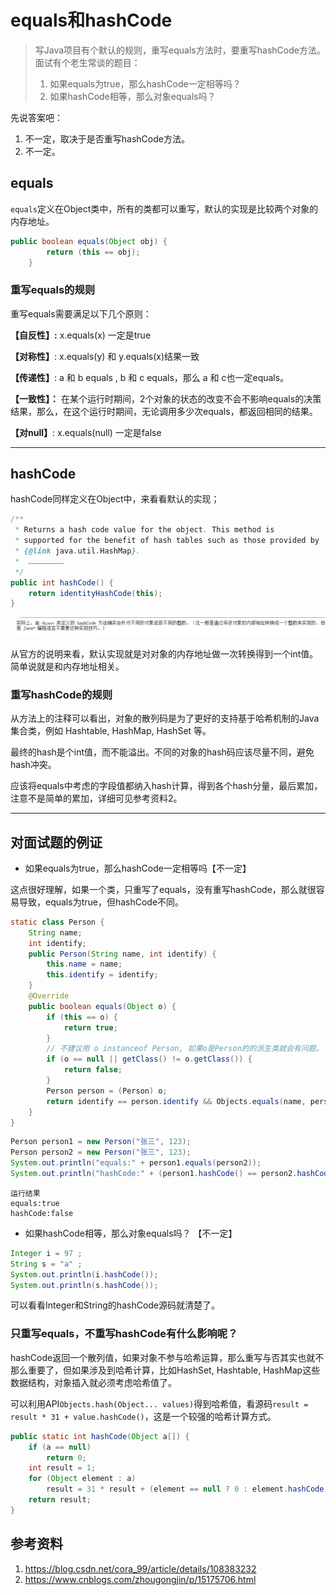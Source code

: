 # equals和hashCode

> 写Java项目有个默认的规则，重写equals方法时，要重写hashCode方法。面试有个老生常谈的题目：
>
> 1. 如果equals为true，那么hashCode一定相等吗？
> 2. 如果hashCode相等，那么对象equals吗？

先说答案吧：

1. 不一定，取决于是否重写hashCode方法。
2. 不一定。

## equals

`equals`定义在Object类中，所有的类都可以重写，默认的实现是比较两个对象的内存地址。

```java
public boolean equals(Object obj) {
        return (this == obj);
    }
```

### 重写equals的规则

重写equals需要满足以下几个原则：

**【自反性】:**  x.equals(x) 一定是true

**【对称性】**:  x.equals(y)  和 y.equals(x)结果一致

**【传递性】**:  a 和 b equals , b 和 c  equals，那么 a 和 c也一定equals。

**【一致性】：**  在某个运行时期间，2个对象的状态的改变不会不影响equals的决策结果，那么，在这个运行时期间，无论调用多少次equals，都返回相同的结果。

**【对null】**:  x.equals(null) 一定是false

---

## hashCode

hashCode同样定义在Object中，来看看默认的实现；

```java
/**
 * Returns a hash code value for the object. This method is
 * supported for the benefit of hash tables such as those provided by
 * {@link java.util.HashMap}.
 *	……………………
 */
public int hashCode() {
    return identityHashCode(this);
}
```

![](https://raw.githubusercontent.com/Numen-fan/BlogPicRepo/main/img/image-20220719151836102.png)

从官方的说明来看，默认实现就是对对象的内存地址做一次转换得到一个int值。简单说就是和内存地址相关。

### 重写hashCode的规则

从方法上的注释可以看出，对象的散列码是为了更好的支持基于哈希机制的Java集合类，例如 Hashtable, HashMap, HashSet 等。

最终的hash是个int值，而不能溢出。不同的对象的hash码应该尽量不同，避免hash冲突。

应该将equals中考虑的字段值都纳入hash计算，得到各个hash分量，最后累加，注意不是简单的累加，详细可见参考资料2。



---

## 对面试题的例证

- 如果equals为true，那么hashCode一定相等吗【不一定】

这点很好理解，如果一个类，只重写了equals，没有重写hashCode，那么就很容易导致，equals为true，但hashCode不同。

```java
static class Person {
    String name;
    int identify;
    public Person(String name, int identify) {
        this.name = name;
        this.identify = identify;
    }
    @Override
    public boolean equals(Object o) {
        if (this == o) {
            return true;
        }
        // 不建议用 o instanceof Person, 如果o是Person的的派生类就会有问题。
        if (o == null || getClass() != o.getClass()) {
            return false;
        }
        Person person = (Person) o;
        return identify == person.identify && Objects.equals(name, person.name);
    }
}
```

```java
Person person1 = new Person("张三", 123);
Person person2 = new Person("张三", 123);
System.out.println("equals:" + person1.equals(person2));
System.out.println("hashCode:" + (person1.hashCode() == person2.hashCode()));
```

```text
运行结果
equals:true
hashCode:false
```

- 如果hashCode相等，那么对象equals吗？ 【不一定】

```java
Integer i = 97 ;
String s = "a" ;
System.out.println(i.hashCode());
System.out.println(s.hashCode());
```

可以看看Integer和String的hashCode源码就清楚了。



### 只重写equals，不重写hashCode有什么影响呢？

hashCode返回一个散列值，如果对象不参与哈希运算，那么重写与否其实也就不那么重要了，但如果涉及到哈希计算，比如HashSet, Hashtable, HashMap这些数据结构，对象插入就必须考虑哈希值了。

可以利用API`Objects.hash(Object... values)`得到哈希值，看源码`result = result * 31 + value.hashCode()`，这是一个较强的哈希计算方式。

```java
public static int hashCode(Object a[]) {
    if (a == null)
        return 0;
    int result = 1;
    for (Object element : a)
        result = 31 * result + (element == null ? 0 : element.hashCode());
    return result;
}
```



## 参考资料

1. https://blog.csdn.net/cora_99/article/details/108383232
2. https://www.cnblogs.com/zhougongjin/p/15175706.html